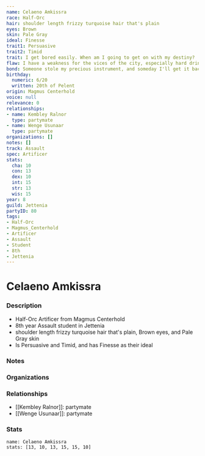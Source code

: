 ```yaml
---
name: Celaeno Amkissra
race: Half-Orc
hair: shoulder length frizzy turquoise hair that's plain
eyes: Brown
skin: Pale Gray
ideal: Finesse
trait1: Persuasive
trait2: Timid
trait: I get bored easily. When am I going to get on with my destiny?
flaw: I have a weakness for the vices of the city, especially hard drink.
bond: Someone stole my precious instrument, and someday I'll get it back.
birthday:
  numeric: 6/20
  written: 20th of Pelent
origin: Magmus Centerhold
voice: null
relevance: 0
relationships:
- name: Kembley Ralnor
  type: partymate
- name: Wenge Usunaar
  type: partymate
organizations: []
notes: []
track: Assault
spec: Artificer
stats:
  cha: 10
  con: 13
  dex: 10
  int: 15
  str: 13
  wis: 15
year: 8
guild: Jettenia
partyID: 80
tags:
- Half-Orc
- Magmus_Centerhold
- Artificer
- Assault
- Student
- 8th
- Jettenia
---
```

# Celaeno Amkissra
### Description
- Half-Orc Artificer from Magmus Centerhold
- 8th year Assault student in Jettenia
- shoulder length frizzy turquoise hair that's plain, Brown eyes, and Pale Gray skin
- Is Persuasive and Timid, and has Finesse as their ideal

### Notes

### Organizations

### Relationships
- [[Kembley Ralnor]]: partymate
- [[Wenge Usunaar]]: partymate

### Stats
```statblock
name: Celaeno Amkissra
stats: [13, 10, 13, 15, 15, 10]
```
